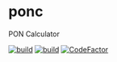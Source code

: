 # ponc

PON Calculator

[![build](https://github.com/qoala101/ponc/actions/workflows/build_ubuntu.yml/badge.svg?branch=main)](https://github.com/qoala101/ponc/actions/workflows/build_ubuntu.yml)
[![build](https://github.com/qoala101/ponc/actions/workflows/build_windows.yml/badge.svg?branch=main)](https://github.com/qoala101/ponc/actions/workflows/build_windows.yml)
[![CodeFactor](https://www.codefactor.io/repository/github/qoala101/ponc/badge)](https://www.codefactor.io/repository/github/qoala101/ponc)